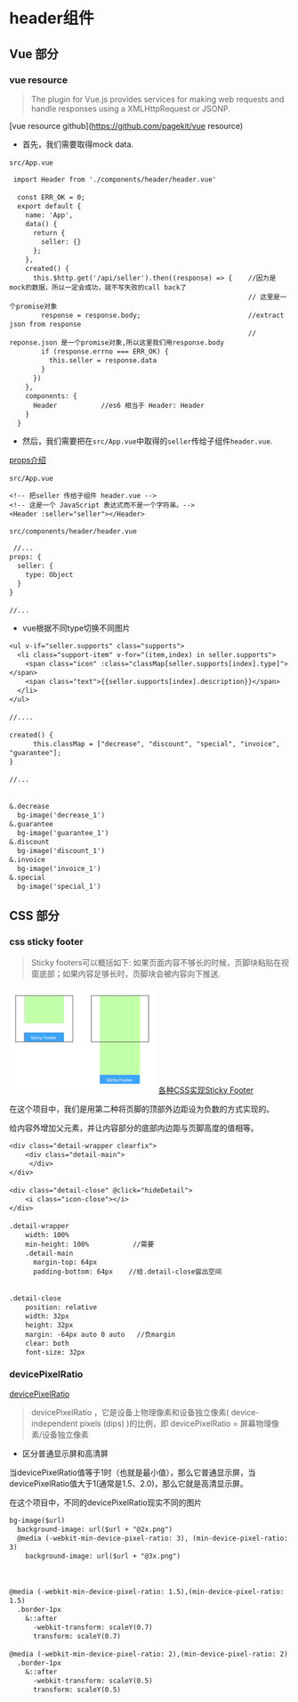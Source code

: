 # header组件


## Vue 部分


### vue resource

>The plugin for Vue.js provides services for making web requests and handle responses using a XMLHttpRequest or JSONP.

[vue resource github](https://github.com/pagekit/vue resource)

* 首先，我们需要取得mock data. 

`src/App.vue`

```
 import Header from './components/header/header.vue'

  const ERR_OK = 0;
  export default {
    name: 'App',
    data() {
      return {
        seller: {}
      };
    },
    created() {																					
      this.$http.get('/api/seller').then((response) => {    //因为是mock的数据，所以一定会成功，就不写失败的call back了
      														// 这里是一个promise对象
        response = response.body;                           //extract json from response
        													// reponse.json 是一个promise对象,所以这里我们用response.body
        if (response.errno === ERR_OK) {
          this.seller = response.data
        }
      })
    },
    components: {
      Header           //es6 相当于 Header: Header
    }
  }

```

* 然后，我们需要把在`src/App.vue`中取得的`seller`传给子组件`header.vue`.

[props介绍](https://cn.vuejs.org/v2/guide/components-props.html)

`src/App.vue`
```
<!-- 把seller 传给子组件 header.vue -->
<!-- 这是一个 JavaScript 表达式而不是一个字符串。-->
<Header :seller="seller"></Header>

```

`src/components/header/header.vue`

```
 //...
props: {
  seller: {
    type: Object
  }
}

//...
```


* vue根据不同type切换不同图片


```
<ul v-if="seller.supports" class="supports">
  <li class="support-item" v-for="(item,index) in seller.supports">
    <span class="icon" :class="classMap[seller.supports[index].type]"></span>
    <span class="text">{{seller.supports[index].description}}</span>
  </li>
</ul>

//....

created() {
      this.classMap = ["decrease", "discount", "special", "invoice", "guarantee"];
}

//...


&.decrease
  bg-image('decrease_1')
&.guarantee
  bg-image('guarantee_1')
&.discount
  bg-image('discount_1')
&.invoice
  bg-image('invoice_1')
&.special
  bg-image('special_1')

```

## CSS 部分

### css sticky footer

 >Sticky footers可以概括如下: 如果页面内容不够长的时候，页脚块粘贴在视窗底部；如果内容足够长时，页脚块会被内容向下推送.


![header_1.png](./img/header_1.png)
[各种CSS实现Sticky Footer](https://mp.weixin.qq.com/s?__biz=MzU0OTE3MjE1Mw%3D%3D&mid=2247483693&idx=1&sn=ea846c8a1b404a8a0aa5a5175059e0f4&chksm=fbb2a7fbccc52eed1b62f21503d93449c8425c464d5b4ac576facadf560f95ab9ea8aca5484b&mpshare=1&scene=23&srcid=1120MlKsKxWYxEsbttZ5V0CO)

在这个项目中，我们是用第二种将页脚的顶部外边距设为负数的方式实现的。

给内容外增加父元素，并让内容部分的底部内边距与页脚高度的值相等。

```
<div class="detail-wrapper clearfix">
    <div class="detail-main">
     </div>
</div>

<div class="detail-close" @click="hideDetail">
    <i class="icon-close"></i>
</div>

.detail-wrapper
    width: 100%
    min-height: 100%           //需要
    .detail-main
      margin-top: 64px
      padding-bottom: 64px    //给.detail-close留出空间


.detail-close
    position: relative
    width: 32px
    height: 32px
    margin: -64px auto 0 auto   //负margin
    clear: both
    font-size: 32px
```





### devicePixelRatio

[devicePixelRatio ](https://www.cnblogs.com/moqiutao/p/6818235.html)

>devicePixelRatio ，它是设备上物理像素和设备独立像素( device-independent pixels (dips) )的比例，即 devicePixelRatio = 屏幕物理像素/设备独立像素 

* 区分普通显示屏和高清屏

当devicePixelRatio值等于1时（也就是最小值），那么它普通显示屏，当devicePixelRatio值大于1(通常是1.5、2.0)，那么它就是高清显示屏。


在这个项目中，不同的devicePixelRatio现实不同的图片

```
bg-image($url)
  background-image: url($url + "@2x.png")
  @media (-webkit-min-device-pixel-ratio: 3), (min-device-pixel-ratio: 3)
    background-image: url($url + "@3x.png")



@media (-webkit-min-device-pixel-ratio: 1.5),(min-device-pixel-ratio: 1.5)
  .border-1px
    &::after
      -webkit-transform: scaleY(0.7)
      transform: scaleY(0.7)

@media (-webkit-min-device-pixel-ratio: 2),(min-device-pixel-ratio: 2)
  .border-1px
    &::after
      -webkit-transform: scaleY(0.5)
      transform: scaleY(0.5)

```
